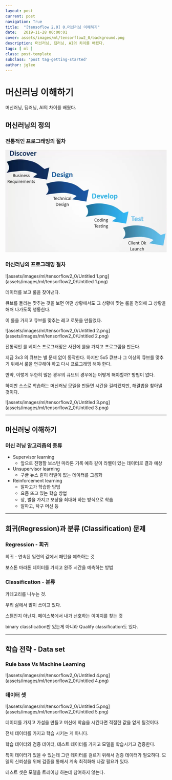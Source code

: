 ```yaml
---
layout: post
current: post
navigation: True
title:  "[tensoflow 2.0] 0.머신러닝 이해하기"
date:   2019-11-28 00:00:01
cover: assets/images/ml/tensorflow2_0/background.png
description: 머신러닝, 딥러닝, AI의 차이를 배웠다.
tags: [ ml ]
class: post-template
subclass: 'post tag-getting-started'
author: jglee
---
```

# 머신러닝 이해하기

머신러닝, 딥러닝, AI의 차이를 배웠다.

## 머신러닝의 정의

### 전통적인 프로그래밍의 절차

![0/Untitled.png](assets/images/ml/tensorflow2_0/Untitled.png)

### 머신러닝의 프로그래밍 절차

![assets/images/ml/tensorflow2_0/Untitled 1.png](assets/images/ml/tensorflow2_0/Untitled 1.png)

 데이터를 보고 룰을 찾아낸다.

 큐브를 돌리는 맞추는 것을 보면 어떤 상황에서도 그 상황에 맞는 룰을 정의해 그 상황을 해쳐 나가도록 행동한다.



이 룰을 가지고 큐브를 맞추는 레고 로봇을 만들었다.

![assets/images/ml/tensorflow2_0/Untitled 2.png](assets/images/ml/tensorflow2_0/Untitled 2.png)

전통적인 룰 베이스 프로그래밍은 사전에 룰을 가지고 프로그램을 만든다.

지금 3x3 의 큐브는 별 문제 없이 동작한다. 하지만 5x5 큐브나 그 이상의 큐브를 맞추기 위해서 룰을 연구해야 하고 다시 프로그래밍 해야 한다.

만약, 이렇게 무한히 많은 경우의 큐브의 경우에는 어떻게 해야할까? 방법이 없다.

하지만 스스로 학습하는 머신러닝 모델을 만들면 시간을 걸리겠지만, 해결법을 찾아낼 것이다.

![assets/images/ml/tensorflow2_0/Untitled 3.png](assets/images/ml/tensorflow2_0/Untitled 3.png)

---

## 머신러닝 이해하기

### 머신 러닝 알고리즘의 종류

- Supervisor learning
    - 앞으로 진행할 보스턴 마라톤 기록 예측 같이 라벨이 있는 데이터로 결과 예상
- Unsupervisor learning
    - 구글 뉴스 같이 라벨이 없는 데이터를 그룹화
- Reinforcement learning
    - 알파고가 학습한 방법
    - 요즘 뜨고 있는 학습 방법
    - 상, 벌을 가지고 보상을 최대화 하는 방식으로 학습
    - 알파고, 탁구 머신 등

---

## 회귀(Regression)과 분류 (Classification) 문제

### Regression - 회귀

회귀 - 연속된 일련의 값에서 패턴을 예측하는 것

보스톤 마라톤 데이터를 가지고 완주 시간을 예측하는 방법

### Classification - 분류

카테고리를 나누는 것.

우리 삶에서 많이 쓰이고 있다.

스팸인지 아닌지. 페이스북에서 내가 선호하는 이미지를 찾는 것

binary classfication만 있는게 아니라 Qualify classification도 있다.

---

## 학습 전략 - Data set

### Rule base Vs Machine Learning

![assets/images/ml/tensorflow2_0/Untitled 4.png](assets/images/ml/tensorflow2_0/Untitled 4.png)

### 데이터 셋

![assets/images/ml/tensorflow2_0/Untitled 5.png](assets/images/ml/tensorflow2_0/Untitled 5.png)

데이터를 가지고 가설을 만들고 머신에 학습을 시킨다면 적절한 값을 얻게 될것이다.

전체 데이터를 가지고 학습 시키는 게 아니다.

학습 데이터와 검증 데이터, 테스트 데이터를 가지고 모델을 학습시키고 검증한다.

특이 데이터가 있을 수 있는데 그런 데이터를 걸르기 위해서 검증 데이터가 필요하다. 모델의 신뢰성을 위해 검증을 통해서 계속 최적화해 나갈 필요가 있다.

테스트 셋은 모델을 트레이닝 하는데 참여하지 않는다.
